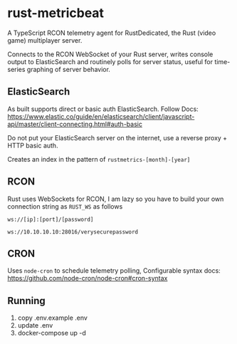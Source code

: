 # rust-metricbeat

A TypeScript RCON telemetry agent for RustDedicated, the Rust (video game) multiplayer server.

Connects to the RCON WebSocket of your Rust server, writes console output to ElasticSearch and routinely polls for server status, useful for time-series graphing of server behavior.

## ElasticSearch

As built supports direct or basic auth ElasticSearch. Follow Docs: https://www.elastic.co/guide/en/elasticsearch/client/javascript-api/master/client-connecting.html#auth-basic

Do not put your ElasticSearch server on the internet, use a reverse proxy + HTTP basic auth.

Creates an index in the pattern of `rustmetrics-[month]-[year]`

## RCON

Rust uses WebSockets for RCON, I am lazy so you have to build your own connection string as `RUST_WS` as follows

```
ws://[ip]:[port]/[password]

ws://10.10.10.10:28016/verysecurepassword
```

## CRON

Uses `node-cron` to schedule telemetry polling, Configurable syntax docs: https://github.com/node-cron/node-cron#cron-syntax

## Running

1. copy .env.example .env
2. update .env
3. docker-compose up -d
